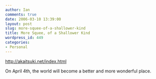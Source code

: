 ```yaml
---
author: Ian
comments: true
date: 2006-03-10 13:39:00
layout: post
slug: more-squee-of-a-shallower-kind
title: More Squee, of a Shallower Kind
wordpress_id: 449
categories:
- Personal
---
```


http://akaitsuki.net/index.html  

On April 4th, the world will become a better and more wonderful place.  


